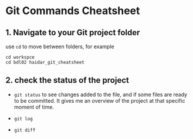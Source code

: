 # Git Commands Cheatsheet

## 1. Navigate to your Git project folder

use `cd` to move between folders, for example 

```
cd workspce
cd bdl02 haidar_git_cheatsheet
```

## 2. check the status of the project

- `git status` to see changes added to the file, and if some files are ready to be committed. 
It gives me an overview of the project at that specific moment of time.

- `git log` 

- `git diff` 
